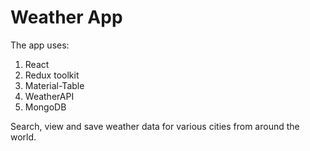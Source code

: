 # Weather App


The app uses:

1. React
2. Redux toolkit
3. Material-Table
4. WeatherAPI
5. MongoDB

Search, view and save weather data for various cities from around the world.



